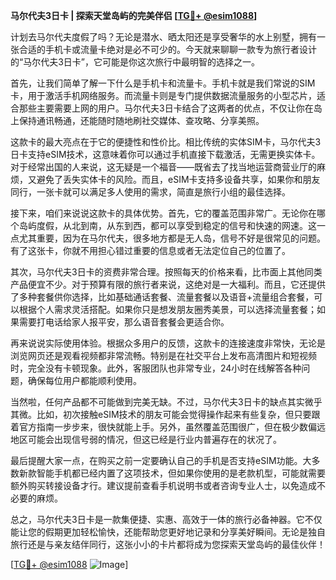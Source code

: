 **马尔代夫3日卡 | 探索天堂岛屿的完美伴侣 [[TG💪+ @esim1088](https://t.me/s/esim1088)]**

计划去马尔代夫度假了吗？无论是潜水、晒太阳还是享受奢华的水上别墅，拥有一张合适的手机卡或流量卡绝对是必不可少的。今天就来聊聊一款专为旅行者设计的“马尔代夫3日卡”，它可能是你这次旅行中最明智的选择之一。

首先，让我们简单了解一下什么是手机卡和流量卡。手机卡就是我们常说的SIM卡，用于激活手机网络服务。而流量卡则是专门提供数据流量服务的小型芯片，适合那些主要需要上网的用户。马尔代夫3日卡结合了这两者的优点，不仅让你在岛上保持通讯畅通，还能随时随地刷社交媒体、查攻略、分享美照。

这款卡的最大亮点在于它的便捷性和性价比。相比传统的实体SIM卡，马尔代夫3日卡支持eSIM技术，这意味着你可以通过手机直接下载激活，无需更换实体卡。对于经常出国的人来说，这无疑是一个福音——既省去了找当地运营商营业厅的麻烦，又避免了丢失实体卡的风险。而且，eSIM卡支持多设备共享，如果你和朋友同行，一张卡就可以满足多人使用的需求，简直是旅行小组的最佳选择。

接下来，咱们来说说这款卡的具体优势。首先，它的覆盖范围非常广。无论你在哪个岛屿度假，从北到南，从东到西，都可以享受到稳定的信号和快速的网速。这一点尤其重要，因为在马尔代夫，很多地方都是无人岛，信号不好是很常见的问题。有了这张卡，你就不用担心错过重要的信息或者无法定位自己的位置了。

其次，马尔代夫3日卡的资费非常合理。按照每天的价格来看，比市面上其他同类产品便宜不少。对于预算有限的旅行者来说，这绝对是一大福利。而且，它还提供了多种套餐供你选择，比如基础通话套餐、流量套餐以及语音+流量组合套餐，可以根据个人需求灵活搭配。如果你只是想发朋友圈秀美景，可以选择流量套餐；如果需要打电话给家人报平安，那么语音套餐会更适合你。

再来说说实际使用体验。根据众多用户的反馈，这款卡的连接速度非常快，无论是浏览网页还是观看视频都非常流畅。特别是在社交平台上发布高清图片和短视频时，完全没有卡顿现象。此外，客服团队也非常专业，24小时在线解答各种问题，确保每位用户都能顺利使用。

当然啦，任何产品都不可能做到完美无缺。不过，马尔代夫3日卡的缺点其实微乎其微。比如，初次接触eSIM技术的朋友可能会觉得操作起来有些复杂，但只要跟着官方指南一步步来，很快就能上手。另外，虽然覆盖范围很广，但在极少数偏远地区可能会出现信号弱的情况，但这已经是行业内普遍存在的状况了。

最后提醒大家一点，在购买之前一定要确认自己的手机是否支持eSIM功能。大多数新款智能手机都已经内置了这项技术，但如果你使用的是老款机型，可能就需要额外购买转接设备才行。建议提前查看手机说明书或者咨询专业人士，以免造成不必要的麻烦。

总之，马尔代夫3日卡是一款集便捷、实惠、高效于一体的旅行必备神器。它不仅能让您的假期更加轻松愉快，还能帮助您更好地记录和分享美好瞬间。无论是独自旅行还是与亲友结伴同行，这张小小的卡片都将成为您探索天堂岛屿的最佳伙伴！

[[TG💪+ @esim1088](https://t.me/s/esim1088) ![Image](https://i.postimg.cc/4NQfJmqS/Snipaste-2025-05-13-00-14-12.png)]